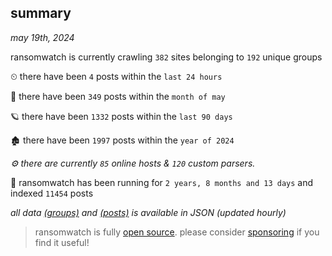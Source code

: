 
## summary
_may 19th, 2024_

ransomwatch is currently crawling `382` sites belonging to `192` unique groups

⏲ there have been `4` posts within the `last 24 hours`

🦈 there have been `349` posts within the `month of may`

🪐 there have been `1332` posts within the `last 90 days`

🏚 there have been `1997` posts within the `year of 2024`

_⚙️ there are currently `85` online hosts & `120` custom parsers._

🦕 ransomwatch has been running for `2 years, 8 months and 13 days` and indexed `11454` posts

_all data  [(groups)](http://ransomwhat.telemetry.ltd/groups) and [(posts)](http://ransomwhat.telemetry.ltd/posts) is available in JSON (updated hourly)_

> ransomwatch is fully [open source](https://github.com/joshhighet/ransomwatch#ransomwatch--). please consider [sponsoring](https://github.com/sponsors/joshhighet) if you find it useful!
